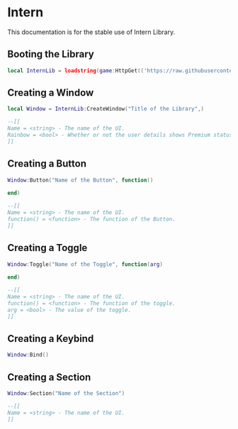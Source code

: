 # Intern
This documentation is for the stable use of Intern Library.

## Booting the Library
```lua
local InternLib = loadstring(game:HttpGet(('https://raw.githubusercontent.com/nightwtf/Intern/main/source')))()
```

## Creating a Window
```lua
local Window = InternLib:CreateWindow("Title of the Library",)

--[[
Name = <string> - The name of the UI.
Rainbow = <bool> - Whether or not the user details shows Premium status or not.
]]
```

## Creating a Button
```lua
Window:Button("Name of the Button", function()
    
end)

--[[
Name = <string> - The name of the UI.
function() = <function> - The function of the Button.
]]
```

## Creating a Toggle
```lua
Window:Toggle("Name of the Toggle", function(arg)
    
end)

--[[
Name = <string> - The name of the UI.
function() = <function> - The function of the toggle.
arg = <bool> - The value of the toggle.
]]
```

## Creating a Keybind
```lua
Window:Bind()
```

## Creating a Section
```lua
Window:Section("Name of the Section")

--[[
Name = <string> - The name of the UI.
]]
```
